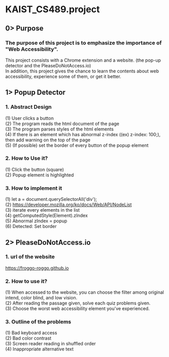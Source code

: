 # KAIST_CS489.project

## 0> Purpose

### The purpose of this project is to emphasize the importance of "Web Accessibility".
This project consists with a Chrome extension and a website. (the pop-up detector and the PleaseDoNotAccess.io)</br>
In addition, this project gives the chance to learn the contents about web accessibility, experience some of them, or get it better.

## 1> Popup Detector

### 1. Abstract Design
(1) User clicks a button </br>
(2) The program reads the html document of the page</br>
(3) The program parses styles of the html elements</br>
(4) If there is an element which has abnormal z-index ((ex) z-index: 100;), then add warning on the top of the page</br>
(5) (If possible) set the border of every button of the popup element

### 2. How to Use it?
(1) Click the button (square)</br>
(2) Popup element is highlighted

### 3. How to implement it
(1) let a = document.querySelectorAll('div');</br>
(2) https://developer.mozilla.org/ko/docs/Web/API/NodeList</br>
(3) iterate every elements in the list</br>
(4) getComputedStyle(Element).zIndex</br>
(5) Abnormal zIndex = popup</br>
(6) Detected: Set border</br>

## 2> PleaseDoNotAccess.io

### 1. url of the website
https://froggo-roggo.github.io

### 2. How to use it?
(1) When accessed to the website, you can choose the filter among original intend, color blind, and low vision.</br>
(2) After reading the passage given, solve each quiz problems given.</br>
(3) Choose the worst web accessibility element you've experienced.</br>

### 3. Outline of the problems
(1) Bad keyboard access</br>
(2) Bad color contrast</br>
(3) Screen reader reading in shuffled order</br>
(4) Inappropriate alternative text</br>





